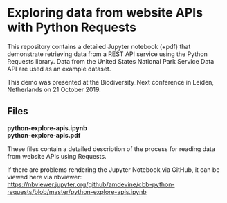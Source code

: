 # Exploring data from website APIs with Python Requests

This repository contains a detailed Jupyter notebook (+pdf) that demonstrate retrieving data from a REST API service using the Python Requests library. Data from the United States National Park Service Data API are used as an example dataset.

This demo was presented at the Biodiversity_Next conference in Leiden, Netherlands on 21 October 2019.

## Files

**python-explore-apis.ipynb**  
**python-explore-apis.pdf**

These files contain a detailed description of the process for reading data from website APIs using Requests.

If there are problems rendering the Jupyter Notebook via GitHub, it can be viewed here via nbviewer: https://nbviewer.jupyter.org/github/amdevine/cbb-python-requests/blob/master/python-explore-apis.ipynb

